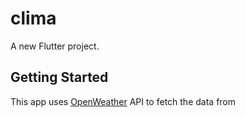 # clima

A new Flutter project.

## Getting Started

This app uses [OpenWeather](https://openweathermap.org/api) API to fetch the data from
